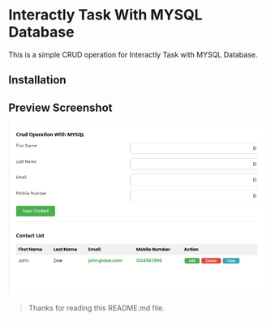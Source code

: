 # Interactly Task With MYSQL Database

This is a simple CRUD operation for Interactly Task with MYSQL Database.

## Installation

## Preview Screenshot

![Preview Screenshot](./preview.png)

> Thanks for reading this README.md file.
